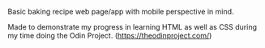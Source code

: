 Basic baking recipe web page/app with mobile perspective in mind. 

Made to demonstrate my progress in learning HTML as well as CSS during my time doing the Odin Project. (https://theodinproject.com/)